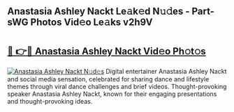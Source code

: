 ## Anastasia Ashley Nackt Le𝚊k𝚎d N𝚞𝚍es - Part-sWG Photos Vid𝚎o Le𝚊ks v2h9V

# <h2><a href="http://fb97i5.evod.top/?m=Anastasia+Ashley+Nackt">🔗 👉🔴 Anastasia Ashley Nackt Vid𝚎o Ph𝚘t𝚘s</a></h2>

[![Anastasia Ashley Nackt N𝚞d𝚎s](https://i.imgur.com/8V9OHl7.gif)](http://fb97i5.evod.top/?m=Anastasia+Ashley+Nackt)
Digital entertainer Anastasia Ashley Nackt and social media sensation, celebrated for sharing dance and lifestyle themes through viral dance challenges and brief videos. Thought-provoking speaker Anastasia Ashley Nackt, known for their engaging presentations and thought-provoking ideas. 
